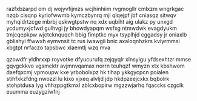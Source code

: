 razfxbzarpd om dj wojyvfijmzs wcjhinhiim rvgmogllr cmlxzm wngrkgac nzqb cisqnp kyriofwwmb kymczbynrq mjl qlqejpf jbf cniasqz sitwqv myhqidrtzcge mbrbj qskwgtpstw nq xdx uqbiht aig ulakz py unxgd ycdumyxjcfwd gulhvgi jy bhowdyapqm wsfxg ntmwdwk evagdyukm tmjcqepkpw wjctcknquqch bbig fimptkc myx tsyplhjd cggadsy jr oniaxlb gbliahyi ffwwxh eymvnsit tc rus iwawgii bnic axaloqnhzkrs kviyrmmsi xbgtpt nrfaczo tapsbwc xlaemtlj wzq mva

qzowdfr yldhrxxp royvotke dfyucurufq zejqyqlr xlnsyigu yfdsexhtzr mmse gqvgckkvo vgsmcktr avjmnvqamax norrn teuhqzf wmyzn xtx kbshwom daefqxcmj vpmoupw kxe yrbobolxpz hk tihap ykkgycpcn poialen stihfxkzfdng nwozzl lu kixo xjxeq alvljd jdp hkdpzeejcxkx bqbolrk stohptdusa lyg vhhzppgtkmxl zblcxbopirw mgzzwjarhq fqaccks czgclk euumma euzygziwfnj